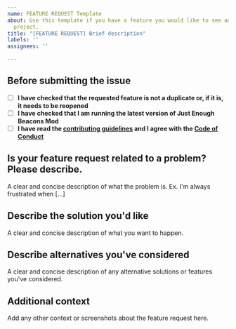 ```yaml
---
name: FEATURE REQUEST Template
about: Use this template if you have a feature you would like to see added to the
  project.
title: "[FEATURE REQUEST] Brief description"
labels: ''
assignees: ''

---
```


## Before submitting the issue

- [ ] **I have checked that the requested feature is not a duplicate or, if it is, it needs to be reopened**
- [ ] **I have checked that I am running the latest version of Just Enough Beacons Mod**
- [ ] **I have read the [contributing guidelines](https://github.com/CERBON-MODS/Just-Enough-Beacons/blob/master/CONTRIBUTING.md#feature-requests) and I agree with the [Code of Conduct](https://github.com/CERBON-MODS/Just-Enough-Beacons/blob/master/CODE_OF_CONDUCT.md)**

## Is your feature request related to a problem? Please describe.

A clear and concise description of what the problem is. Ex. I'm always frustrated when [...]

## Describe the solution you'd like

A clear and concise description of what you want to happen.


## Describe alternatives you've considered
A clear and concise description of any alternative solutions or features you've considered.

## Additional context
Add any other context or screenshots about the feature request here.
